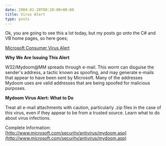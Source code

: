 ```yaml
---
date: 2004-01-28T00:20:00+00:00
title: Virus Alert
type: posts
---
```

Ok, you are going to see this a lot today, but my posts go onto the C# and VB home pages, so here goes;

[Microsoft Consumer Virus Alert](http://www.microsoft.com/security/antivirus/mydoom.asp)

**Why We Are Issuing This Alert**

W32/Mydoom@MM spreads through e-mail. This worm can disguise the sender's address, a tactic known as spoofing, and may generate e-mails that appear to have been sent by Microsoft. Many of the addresses Mydoom uses are valid addresses that are being spoofed for malicious purposes.

**Mydoom Virus Alert: What to Do**

Treat all e-mail attachments with caution, particularly .zip files in the case of this virus, even if they appear to be from a trusted source. Learn what to do about virus infections.

Complete Information: [http://www.microsoft.com/security/antivirus/mydoom.asp](http://www.microsoft.com/security/antivirus/mydoom.asp)
